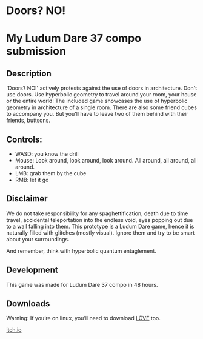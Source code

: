 # Doors? NO!

My Ludum Dare 37 compo submission
=================

## Description
'Doors? NO!' actively protests against the use of doors in architecture. Don't
use doors. Use hyperbolic geometry to travel around your room, your house or
the entire world! The included game showcases the use of hyperbolic geometry
in architecture of a single room. There are also some friend cubes to accompany
you. But you'll have to leave two of them behind with their friends, buttsons.

## Controls:
- WASD: you know the drill
- Mouse: Look around, look around, look around. All around, all around, all around.
- LMB: grab them by the cube
- RMB: let it go

## Disclaimer

We do not take responsibility for any spaghettification, death due to time
travel, accidental teleportation into the endless void, eyes popping out due to
a wall falling into them. This prototype is a Ludum Dare game, hence it is
naturally filled with glitches (mostly visual). Ignore them and try to be smart
about your surroundings.

And remember, think with hyperbolic quantum entaglement.

## Development
This game was made for Ludum Dare 37 compo in 48 hours.

## Downloads
Warning: If you’re on linux, you’ll need to download [LÖVE](https://love2d.org/)
too. 

[itch.io](https://pi-pi3.itch.io/doors-no)
